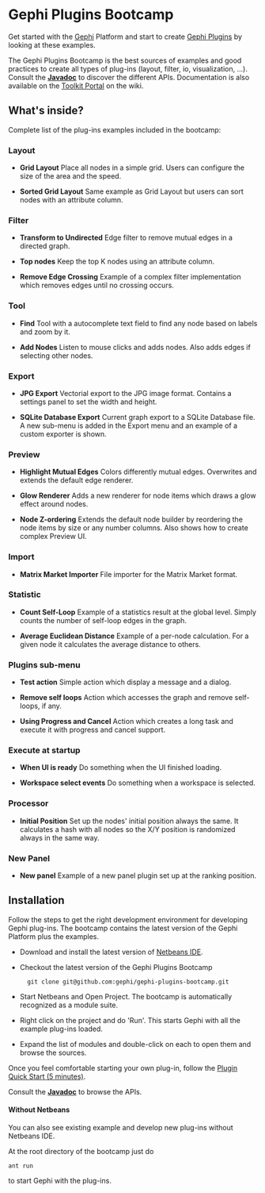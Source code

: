 # Gephi Plugins Bootcamp

Get started with the [Gephi](http://gephi.org) Platform and start to create [Gephi Plugins](http://gephi.org/plugins) by looking at these examples.

The Gephi Plugins Bootcamp is the best sources of examples and good practices to create all types of plug-ins (layout, filter, io, visualization, ...). Consult the [**Javadoc**](http://gephi.org/docs) to discover the different APIs. Documentation is also available on the [Toolkit Portal](https://wiki.gephi.org/index.php/Plugins_portal) on the wiki.

## What's inside?

Complete list of the plug-ins examples included in the bootcamp:

### Layout

* **Grid Layout**
	Place all nodes in a simple grid. Users can configure the size of the area and the speed.

* **Sorted Grid Layout** 
Same example as Grid Layout but users can sort nodes with an attribute column.

### Filter

* **Transform to Undirected** 
Edge filter to remove mutual edges in a directed graph.

* **Top nodes** 
Keep the top K nodes using an attribute column.

* **Remove Edge Crossing** 
Example of a complex filter implementation which removes edges until no crossing occurs.

### Tool

* **Find** 
Tool with a autocomplete text field to find any node based on labels and zoom by it.

* **Add Nodes** 
Listen to mouse clicks and adds nodes. Also adds edges if selecting other nodes.

### Export

* **JPG Export** 
Vectorial export to the JPG image format. Contains a settings panel to set the width and height.

* **SQLite Database Export** 
Current graph export to a SQLite Database file. A new sub-menu is added in the Export menu and an example of a custom exporter is shown.

### Preview

* **Highlight Mutual Edges** 
Colors differently mutual edges. Overwrites and extends the default edge renderer.

* **Glow Renderer** 
Adds a new renderer for node items which draws a glow effect around nodes.

* **Node Z-ordering** 
Extends the default node builder by reordering the node items by size or any number columns. Also shows how to create complex Preview UI.

### Import

* **Matrix Market Importer** 
File importer for the Matrix Market format.

### Statistic

* **Count Self-Loop** 
Example of a statistics result at the global level. Simply counts the number of self-loop edges in the graph.

* **Average Euclidean Distance** 
Example of a per-node calculation. For a given node it calculates the average distance to others.

### Plugins sub-menu

* **Test action** 
Simple action which display a message and a dialog.

* **Remove self loops** 
Action which accesses the graph and remove self-loops, if any.

* **Using Progress and Cancel** 
Action which creates a long task and execute it with progress and cancel support.

### Execute at startup

* **When UI is ready** 
Do something when the UI finished loading.

* **Workspace select events** 
Do something when a workspace is selected.

### Processor

* **Initial Position** 
Set up the nodes' initial position always the same. It calculates a hash with all nodes so the X/Y position is randomized always in the same way.

### New Panel

* **New panel** 
Example of a new panel plugin set up at the ranking position.


## Installation

Follow the steps to get the right development environment for developing Gephi plug-ins. The bootcamp contains the latest version of the Gephi Platform plus the examples. 

- Download and install the latest version of [Netbeans IDE](http://netbeans.org).
- Checkout the latest version of the Gephi Plugins Bootcamp

        git clone git@github.com:gephi/gephi-plugins-bootcamp.git

- Start Netbeans and Open Project. The bootcamp is automatically recognized as a module suite.
- Right click on the project and do 'Run'. This starts Gephi with all the example plug-ins loaded.
- Expand the list of modules and double-click on each to open them and browse the sources.

Once you feel comfortable starting your own plug-in, follow the [Plugin Quick Start (5 minutes)](http://wiki.gephi.org/index.php/Plugin_Quick_Start_(5_minutes)).

Consult the [**Javadoc**](http://gephi.org/docs) to browse the APIs.

#### Without Netbeans

You can also see existing example and develop new plug-ins without Netbeans IDE.

At the root directory of the bootcamp just do

    ant run

to start Gephi with the plug-ins.



